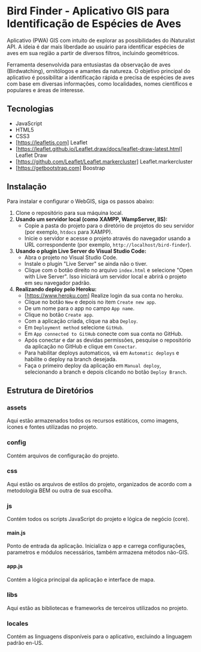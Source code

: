# Bird Finder - Aplicativo GIS para Identificação de Espécies de Aves

Aplicativo (PWA) GIS com intuito de explorar as possibilidades do iNaturalist API. A ideia é dar mais liberdade ao usuário para identificar espécies de aves em sua região a partir de diversos filtros, incluindo geométricos.

Ferramenta desenvolvida para entusiastas da observação de aves (Birdwatching), ornitólogos e amantes da natureza. O objetivo principal do aplicativo é possibilitar a identificação rápida e precisa de espécies de aves com base em diversas informações, como localidades, nomes científicos e populares e áreas de interesse.

## Tecnologias

- JavaScript
- HTML5
- CSS3
- [https://leafletjs.com] Leaflet
- [https://leaflet.github.io/Leaflet.draw/docs/leaflet-draw-latest.html] Leaflet Draw
- [https://github.com/Leaflet/Leaflet.markercluster] Leaflet.markercluster
- [https://getbootstrap.com] Boostrap

## Instalação

Para instalar e configurar o WebGIS, siga os passos abaixo:

1. Clone o repositório para sua máquina local.
2. **Usando um servidor local (como XAMPP, WampServer, IIS):**
   - Copie a pasta do projeto para o diretório de projetos do seu servidor (por exemplo, `htdocs` para XAMPP).
   - Inicie o servidor e acesse o projeto através do navegador usando a URL correspondente (por exemplo, `http://localhost/bird-finder`).
3. **Usando o plugin Live Server do Visual Studio Code:**
   - Abra o projeto no Visual Studio Code.
   - Instale o plugin "Live Server" se ainda não o tiver.
   - Clique com o botão direito no arquivo `index.html` e selecione "Open with Live Server". Isso iniciará um servidor local e abrirá o projeto em seu navegador padrão.
4. **Realizando deploy pelo Heroku:**
    - [https://www.heroku.com] Realize login da sua conta no heroku.
    - Clique no botão `New` e depois no item `Create new app`.
    - De um nome para o app no campo `App name`.
    - Clique no botão `Create app`.
    - Com a aplicação criada, clique na aba `Deploy`.
    - Em `Deployment method` selecione `GitHub`.
    - Em `App connected to GitHub` conecte com sua conta no GitHub.
    - Após conectar e dar as devidas permissões, pesquise o repositório da aplicação no GitHub e clique em `Conectar`.
    - Para habilitar deploys automaticos, vá em `Automatic deploys` e habilite o deploy na branch desejada.
    - Faça o primeiro deploy da aplicação em `Manual deploy`, selecionando a branch e depois clicando no botão `Deploy Branch`.

## Estrutura de Diretórios

### assets

Aqui estão armazenados todos os recursos estáticos, como imagens, ícones e fontes utilizadas no projeto.

### config

Contém arquivos de configuração do projeto.

### css

Aqui estão os arquivos de estilos do projeto, organizados de acordo com a metodologia BEM ou outra de sua escolha.

### js

Contém todos os scripts JavaScript do projeto e lógica de negócio (core).

#### main.js

Ponto de entrada da aplicação. Inicializa o app e carrega configurações, parametros e módulos necessários, também armazena métodos não-GIS.

#### app.js

Contém a lógica principal da aplicação e interface de mapa.

### libs

Aqui estão as bibliotecas e frameworks de terceiros utilizados no projeto.

### locales

Contém as linguagens disponíveis para o aplicativo, excluindo a linguagem padrão en-US.
